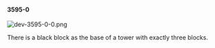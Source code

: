 #### 3595-0
![dev-3595-0-0.png](https://github.com/lil-lab/nlvr/raw/master/nlvr/dev/images/2/dev-3595-0-0.png "dev-3595-0-0.png")

There is a black block as the base of a tower with exactly three blocks.